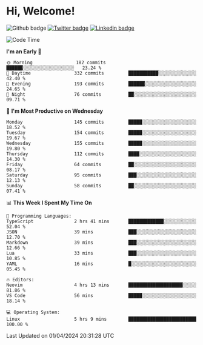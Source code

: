   # Hi, Welcome!
  ![Github badge](https://img.shields.io/github/followers/kraken-afk.svg?style=social&label=Follow&maxAge=2592000)
  [![Twitter badge](https://img.shields.io/badge/-Twitter-00acee?style=flat-square&logo=Twitter&logoColor=white)](https://twitter.com/trshppl)
  [![Linkedin badge](https://img.shields.io/badge/LinkedIn-0077B5?style=flat-square&logo=linkedin&logoColor=white)](https://www.linkedin.com/in/noveanrer)
<!--START_SECTION:waka-->
![Code Time](http://img.shields.io/badge/Code%20Time-124%20hrs%2033%20mins-blue)

**I'm an Early 🐤** 

```text
🌞 Morning                182 commits         ██████░░░░░░░░░░░░░░░░░░░   23.24 % 
🌆 Daytime                332 commits         ███████████░░░░░░░░░░░░░░   42.40 % 
🌃 Evening                193 commits         ██████░░░░░░░░░░░░░░░░░░░   24.65 % 
🌙 Night                  76 commits          ██░░░░░░░░░░░░░░░░░░░░░░░   09.71 % 
```
📅 **I'm Most Productive on Wednesday** 

```text
Monday                   145 commits         █████░░░░░░░░░░░░░░░░░░░░   18.52 % 
Tuesday                  154 commits         █████░░░░░░░░░░░░░░░░░░░░   19.67 % 
Wednesday                155 commits         █████░░░░░░░░░░░░░░░░░░░░   19.80 % 
Thursday                 112 commits         ████░░░░░░░░░░░░░░░░░░░░░   14.30 % 
Friday                   64 commits          ██░░░░░░░░░░░░░░░░░░░░░░░   08.17 % 
Saturday                 95 commits          ███░░░░░░░░░░░░░░░░░░░░░░   12.13 % 
Sunday                   58 commits          ██░░░░░░░░░░░░░░░░░░░░░░░   07.41 % 
```


📊 **This Week I Spent My Time On** 

```text
💬 Programming Languages: 
TypeScript               2 hrs 41 mins       █████████████░░░░░░░░░░░░   52.04 % 
JSON                     39 mins             ███░░░░░░░░░░░░░░░░░░░░░░   12.70 % 
Markdown                 39 mins             ███░░░░░░░░░░░░░░░░░░░░░░   12.66 % 
Lua                      33 mins             ███░░░░░░░░░░░░░░░░░░░░░░   10.85 % 
YAML                     16 mins             █░░░░░░░░░░░░░░░░░░░░░░░░   05.45 % 

🔥 Editors: 
Neovim                   4 hrs 13 mins       ████████████████████░░░░░   81.86 % 
VS Code                  56 mins             █████░░░░░░░░░░░░░░░░░░░░   18.14 % 

💻 Operating System: 
Linux                    5 hrs 9 mins        █████████████████████████   100.00 % 
```


 Last Updated on 01/04/2024 20:31:28 UTC
<!--END_SECTION:waka-->